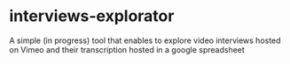 interviews-explorator
=====================

A simple (in progress) tool that enables to explore video interviews hosted on Vimeo and their transcription hosted in a google spreadsheet
